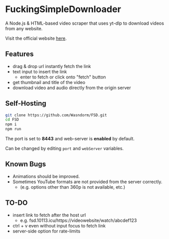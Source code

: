 # FuckingSimpleDownloader
A Node.js &amp; HTML-based video scraper that uses yt-dlp to download videos from any website.

Visit the official website [here](https://fsd.10113.icu/).

## Features
- drag & drop url instantly fetch the link
- text input to insert the link
  - enter to fetch or click onto "fetch" button
- get thumbnail and title of the video
- download video and audio directly from the origin server 
## Self-Hosting
```bash
git clone https://github.com/Wasndorm/FSD.git
cd FSD
npm i
npm run
```
The port is set to **8443** and web-server is **enabled** by default.


Can be changed by editing `port` and `webServer` variables.
## Known Bugs
- Animations should be improved.
- Sometimes YouTube formats are not provided from the server correctly.
  - (e.g. options other than 360p is not available, etc.)
## TO-DO
- insert link to fetch after the host url
  - e.g. fsd.10113.icu/https://videowebsite/watch/abcdef123
- ctrl + v even without input focus to fetch link
- server-side option for rate-limits
